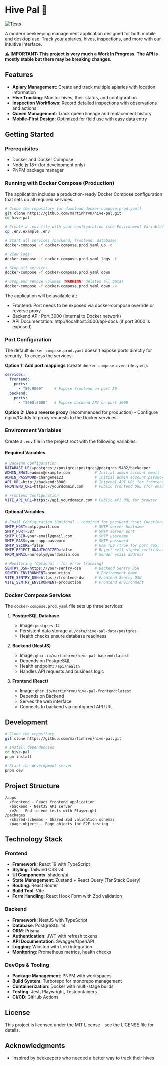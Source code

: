 # Hive Pal 🐝

[![Tests](https://github.com/martinhrvn/hive-pal/actions/workflows/check.yml/badge.svg)](https://github.com/martinhrvn/hive-pal/actions/workflows/check.yml)

A modern beekeeping management application designed for both mobile and desktop use. Track your apiaries, hives, inspections, and more with our intuitive interface.

**⚠️ IMPORTANT: This project is very much a Work In Progress. The API is mostly stable but there may be breaking changes.**

## Features

- **Apiary Management**: Create and track multiple apiaries with location information
- **Hive Tracking**: Monitor hives, their status, and configuration
- **Inspection Workflows**: Record detailed inspections with observations and actions
- **Queen Management**: Track queen lineage and replacement history
- **Mobile-First Design**: Optimized for field use with easy data entry

## Getting Started

### Prerequisites

- Docker and Docker Compose
- Node.js 18+ (for development only)
- PNPM package manager

### Running with Docker Compose (Production)

The application includes a production-ready Docker Compose configuration that sets up all required services.

```bash
# Clone the repository (or download docker-compose.prod.yaml)
git clone https://github.com/martinhrvn/hive-pal.git
cd hive-pal

# Create a .env file with your configuration (see Environment Variables below)
cp .env.example .env

# Start all services (backend, frontend, database)
docker-compose -f docker-compose.prod.yaml up -d

# View logs
docker-compose -f docker-compose.prod.yaml logs -f

# Stop all services
docker-compose -f docker-compose.prod.yaml down

# Stop and remove volumes (WARNING: deletes all data)
docker-compose -f docker-compose.prod.yaml down -v
```

The application will be available at:
- Frontend: Port needs to be exposed via docker-compose override or reverse proxy
- Backend API: Port 3000 (internal to Docker network)
- API Documentation: http://localhost:3000/api-docs (if port 3000 is exposed)

### Port Configuration

The default `docker-compose.prod.yaml` doesn't expose ports directly for security. To access the services:

**Option 1: Add port mappings** (create `docker-compose.override.yaml`):
```yaml
services:
  frontend:
    ports:
      - "80:9000"     # Expose frontend on port 80
  backend:
    ports:
      - "3000:3000"   # Expose backend API on port 3000
```

**Option 2: Use a reverse proxy** (recommended for production) - Configure nginx/Caddy to proxy requests to the Docker services.

### Environment Variables

Create a `.env` file in the project root with the following variables:

#### Required Variables

```bash
# Backend Configuration
DATABASE_URL=postgres://postgres:postgres@postgres:5432/beekeeper
ADMIN_EMAIL=admin@example.com           # Initial admin account email
ADMIN_PASSWORD=changeme123              # Initial admin account password (change this!)
API_URL=http://backend:3000             # Internal API URL for frontend
FRONTEND_URL=https://yourdomain.com     # Public frontend URL (for emails)

# Frontend Configuration
VITE_API_URL=https://api.yourdomain.com # Public API URL for browser
```

#### Optional Variables

```bash
# Email Configuration (Optional - required for password reset functionality)
SMTP_HOST=smtp.gmail.com                # SMTP server hostname
SMTP_PORT=587                           # SMTP server port
SMTP_USER=your-email@gmail.com          # SMTP username
SMTP_PASS=your-app-password             # SMTP password
SMTP_SECURE=false                       # Use TLS (true for port 465, false for 587)
SMTP_REJECT_UNAUTHORIZED=false          # Reject self-signed certificates
FROM_EMAIL=noreply@yourdomain.com       # Sender email address

# Monitoring (Optional - for error tracking)
SENTRY_DSN=https://your-sentry-dsn      # Backend Sentry DSN
SENTRY_ENVIRONMENT=production            # Environment name
VITE_SENTRY_DSN=https://frontend-dsn    # Frontend Sentry DSN
VITE_SENTRY_ENVIRONMENT=production      # Frontend environment
```

### Docker Compose Services

The `docker-compose.prod.yaml` file sets up three services:

1. **PostgreSQL Database**
   - Image: `postgres:14`
   - Persistent data storage at `/data/hive-pal-data/postgres`
   - Health checks ensure database readiness

2. **Backend (NestJS)**
   - Image: `ghcr.io/martinhrvn/hive-pal-backend:latest`
   - Depends on PostgreSQL
   - Health endpoint: `/api/health`
   - Handles API requests and business logic

3. **Frontend (React)**
   - Image: `ghcr.io/martinhrvn/hive-pal-frontend:latest`
   - Depends on Backend
   - Serves the web interface
   - Connects to backend via configured API URL

## Development

```bash
# Clone the repository
git clone https://github.com/martinhrvn/hive-pal.git

# Install dependencies
cd hive-pal
pnpm install

# Start the development server
pnpm dev
```

## Project Structure

```
/apps
  /frontend - React frontend application
  /backend - NestJS API server
  /e2e - End-to-end tests with Playwright
/packages
  /shared-schemas - Shared Zod validation schemas
  /page-objects - Page objects for E2E testing
```

## Technology Stack

### Frontend
- **Framework**: React 19 with TypeScript
- **Styling**: Tailwind CSS v4
- **UI Components**: shadcn/ui
- **State Management**: Zustand + React Query (TanStack Query)
- **Routing**: React Router
- **Build Tool**: Vite
- **Form Handling**: React Hook Form with Zod validation

### Backend
- **Framework**: NestJS with TypeScript
- **Database**: PostgreSQL 14
- **ORM**: Prisma
- **Authentication**: JWT with refresh tokens
- **API Documentation**: Swagger/OpenAPI
- **Logging**: Winston with Loki integration
- **Monitoring**: Prometheus metrics, health checks

### DevOps & Tooling
- **Package Management**: PNPM with workspaces
- **Build System**: Turborepo for monorepo management
- **Containerization**: Docker with multi-stage builds
- **Testing**: Jest, Playwright, Testcontainers
- **CI/CD**: GitHub Actions

## License

This project is licensed under the MIT License - see the LICENSE file for details.

## Acknowledgments

- Inspired by beekeepers who needed a better way to track their hives
